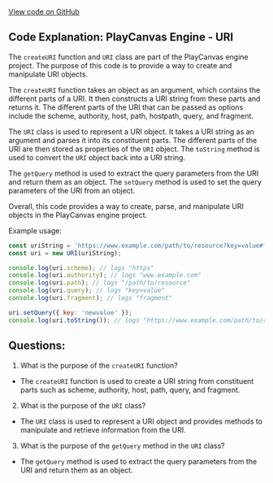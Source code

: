 [View code on GitHub](https://github.com/playcanvas/engine/src/core/uri.js)

## Code Explanation: PlayCanvas Engine - URI

The `createURI` function and `URI` class are part of the PlayCanvas engine project. The purpose of this code is to provide a way to create and manipulate URI objects. 

The `createURI` function takes an object as an argument, which contains the different parts of a URI. It then constructs a URI string from these parts and returns it. The different parts of the URI that can be passed as options include the scheme, authority, host, path, hostpath, query, and fragment. 

The `URI` class is used to represent a URI object. It takes a URI string as an argument and parses it into its constituent parts. The different parts of the URI are then stored as properties of the `URI` object. The `toString` method is used to convert the `URI` object back into a URI string. 

The `getQuery` method is used to extract the query parameters from the URI and return them as an object. The `setQuery` method is used to set the query parameters of the URI from an object. 

Overall, this code provides a way to create, parse, and manipulate URI objects in the PlayCanvas engine project. 

Example usage:

```javascript
const uriString = 'https://www.example.com/path/to/resource?key=value#fragment';
const uri = new URI(uriString);

console.log(uri.scheme); // logs "https"
console.log(uri.authority); // logs "www.example.com"
console.log(uri.path); // logs "/path/to/resource"
console.log(uri.query); // logs "key=value"
console.log(uri.fragment); // logs "fragment"

uri.setQuery({ key: 'newvalue' });
console.log(uri.toString()); // logs "https://www.example.com/path/to/resource?key=newvalue#fragment"
```
## Questions: 
 1. What is the purpose of the `createURI` function?
- The `createURI` function is used to create a URI string from constituent parts such as scheme, authority, host, path, query, and fragment.

2. What is the purpose of the `URI` class?
- The `URI` class is used to represent a URI object and provides methods to manipulate and retrieve information from the URI.

3. What is the purpose of the `getQuery` method in the `URI` class?
- The `getQuery` method is used to extract the query parameters from the URI and return them as an object.